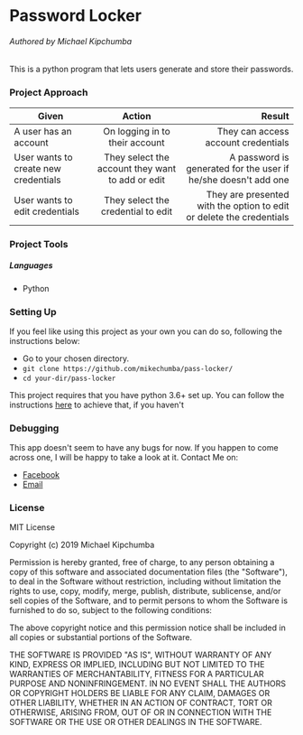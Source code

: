 # Password Locker

###### Authored by Michael Kipchumba

This is a python program that lets users generate and store their passwords.

### Project Approach
   
| Given       | Action       | Result  |
| ------------- |:-------------:| -----:|
| A user has an account  | On logging in to their account | They can access account credentials |
| User wants to create new credentials  | They select the account they want to add or edit |  A password is generated for the user if he/she doesn't add one |
| User wants to edit credentials  | They select the credential to edit |  They are presented with the option to edit or delete the credentials |

### Project Tools

##### Languages

- Python

### Setting Up

If you feel like using this project as your own you can do so, following the instructions below:

   - Go to your chosen directory.
   - `git clone https://github.com/mikechumba/pass-locker/`
   - `cd your-dir/pass-locker`

This project requires that you have python 3.6+ set up. You can follow the instructions [here]('https://realpython.com/installing-python/') to achieve that, if you haven't

### Debugging

This app doesn't seem to have any bugs for now. If you happen to come across one, I will be happy to take a look at it. Contact Me on:

- [Facebook](https://web.facebook.com/ItsMikeChumba/)
- [Email](michaelchumba09@gmail.com)

### License 

MIT License

Copyright (c) 2019 Michael Kipchumba

Permission is hereby granted, free of charge, to any person obtaining a copy
of this software and associated documentation files (the "Software"), to deal
in the Software without restriction, including without limitation the rights
to use, copy, modify, merge, publish, distribute, sublicense, and/or sell
copies of the Software, and to permit persons to whom the Software is
furnished to do so, subject to the following conditions:

The above copyright notice and this permission notice shall be included in all
copies or substantial portions of the Software.

THE SOFTWARE IS PROVIDED "AS IS", WITHOUT WARRANTY OF ANY KIND, EXPRESS OR
IMPLIED, INCLUDING BUT NOT LIMITED TO THE WARRANTIES OF MERCHANTABILITY,
FITNESS FOR A PARTICULAR PURPOSE AND NONINFRINGEMENT. IN NO EVENT SHALL THE
AUTHORS OR COPYRIGHT HOLDERS BE LIABLE FOR ANY CLAIM, DAMAGES OR OTHER
LIABILITY, WHETHER IN AN ACTION OF CONTRACT, TORT OR OTHERWISE, ARISING FROM,
OUT OF OR IN CONNECTION WITH THE SOFTWARE OR THE USE OR OTHER DEALINGS IN THE
SOFTWARE.
